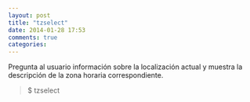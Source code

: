 ```yaml
---
layout: post
title: "tzselect"
date: 2014-01-28 17:53
comments: true
categories: 
---
```

Pregunta al usuario información sobre la localización actual y muestra la descripción de la zona horaria correspondiente.

>$ tzselect

